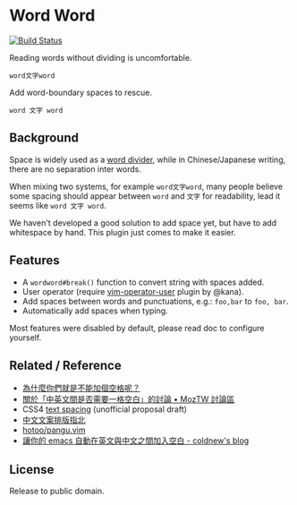 Word Word
=========
[![Build Status](https://travis-ci.org/bootleq/vim-wordword.svg?branch=master)](https://travis-ci.org/bootleq/vim-wordword)

Reading words without dividing is uncomfortable.

    word文字word

Add word-boundary spaces to rescue.

    word 文字 word


Background
----------

Space is widely used as a [word divider][],
while in Chinese/Japanese writing, there are no separation inter words.

When mixing two systems, for example `word文字word`, many people believe some
spacing should appear between `word` and `文字` for readability, lead it seems
like `word 文字 word`.

We haven't developed a good solution to add space yet, but have to add
whitespace by hand.  This plugin just comes to make it easier.


Features
--------

- A `wordword#break()` function to convert string with spaces added.
- User operator (require [vim-operator-user][] plugin by @kana).
- Add spaces between words and punctuations,
  e.g.: `foo,bar` to `foo, bar`.
- Automatically add spaces when typing.

Most features were disabled by default, please read doc to configure yourself.

Related / Reference
-------------------

- [為什麼你們就是不能加個空格呢？][vinta/paranoid-auto-spacing]
- [關於「中英文間是否需要一格空白」的討論 • MozTW 討論區][中英文間是否需要一格空白 - MozTW 討論區]
- CSS4 [text spacing][css4-text-spacing] (unofficial proposal draft)
- [中文文案排版指北][]
- [hotoo/pangu.vim][]
- [讓你的 emacs 自動在英文與中文之間加入空白 - coldnew's blog][blog coldnew/pangu-spacing.el]


License
-------

Release to public domain.


[word divider]: https://en.wikipedia.org/wiki/Word_divider
[vinta/paranoid-auto-spacing]: https://github.com/vinta/paranoid-auto-spacing
[css4-text-spacing]: http://dev.w3.org/csswg/css-text-4/#spacing
[中文文案排版指北]: https://github.com/sparanoid/chinese-copywriting-guidelines
[vim-operator-user]: https://github.com/kana/vim-operator-user
[hotoo/pangu.vim]: https://github.com/hotoo/pangu.vim
[中英文間是否需要一格空白 - MozTW 討論區]: https://forum.moztw.org/viewtopic.php?t=20449&amp;start=0
[blog coldnew/pangu-spacing.el]: http://coldnew.github.io/blog/2013/05/20_5cbb7.html 
